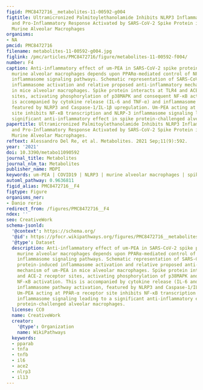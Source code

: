 ```yaml
---
figid: PMC8472716__metabolites-11-00592-g004
figtitle: Ultramicronized Palmitoylethanolamide Inhibits NLRP3 Inflammasome Expression
  and Pro-Inflammatory Response Activated by SARS-CoV-2 Spike Protein in Cultured
  Murine Alveolar Macrophages
organisms:
- NA
pmcid: PMC8472716
filename: metabolites-11-00592-g004.jpg
figlink: /pmc/articles/PMC8472716/figure/metabolites-11-00592-f004/
number: F4
caption: Anti-inflammatory effect of um-PEA in SARS-CoV-2 spike protein challenged
  murine alveolar macrophages depends upon PPARα-mediated control of NF-κB and NLRP3
  inflammasome signaling pathways. Schematic representation of SARS-CoV-2 spike protein-induced
  inflammasome activation and relative proposed anti-inflammatory mechanism of um-PEA
  in mice alveolar macrophages. Spike protein interacts at TLR4 and ACE-2 receptor
  sites, activating phosphorylation of p38MAPK and consequent NF-κB activation. This
  is accompanied by cytokine release (IL-6 and TNF-α) and inflammasome pathway activation,
  featured by NLRP3 and Caspase-1/IL-1β upregulation. Um-PEA acting at PPAR-α receptor
  site inhibits NF-κB transcription and NLRP-3 inflammasome signaling leading to a
  significant anti-inflammatory effect in spike protein-challenged alveolar macrophages.
papertitle: Ultramicronized Palmitoylethanolamide Inhibits NLRP3 Inflammasome Expression
  and Pro-Inflammatory Response Activated by SARS-CoV-2 Spike Protein in Cultured
  Murine Alveolar Macrophages.
reftext: Alessandro Del Re, et al. Metabolites. 2021 Sep;11(9):592.
year: '2021'
doi: 10.3390/metabo11090592
journal_title: Metabolites
journal_nlm_ta: Metabolites
publisher_name: MDPI
keywords: um-PEA | COVID19 | NLRP3 | murine alveolar macrophages | spike protein
automl_pathway: 0.9636811
figid_alias: PMC8472716__F4
figtype: Figure
organisms_ner:
- Danio rerio
redirect_from: /figures/PMC8472716__F4
ndex: ''
seo: CreativeWork
schema-jsonld:
  '@context': https://schema.org/
  '@id': https://pfocr.wikipathways.org/figures/PMC8472716__metabolites-11-00592-g004.html
  '@type': Dataset
  description: Anti-inflammatory effect of um-PEA in SARS-CoV-2 spike protein challenged
    murine alveolar macrophages depends upon PPARα-mediated control of NF-κB and NLRP3
    inflammasome signaling pathways. Schematic representation of SARS-CoV-2 spike
    protein-induced inflammasome activation and relative proposed anti-inflammatory
    mechanism of um-PEA in mice alveolar macrophages. Spike protein interacts at TLR4
    and ACE-2 receptor sites, activating phosphorylation of p38MAPK and consequent
    NF-κB activation. This is accompanied by cytokine release (IL-6 and TNF-α) and
    inflammasome pathway activation, featured by NLRP3 and Caspase-1/IL-1β upregulation.
    Um-PEA acting at PPAR-α receptor site inhibits NF-κB transcription and NLRP-3
    inflammasome signaling leading to a significant anti-inflammatory effect in spike
    protein-challenged alveolar macrophages.
  license: CC0
  name: CreativeWork
  creator:
    '@type': Organization
    name: WikiPathways
  keywords:
  - pparab
  - tnfa
  - tnfb
  - il6
  - ace2
  - nlrp3
  - il13
---
```

